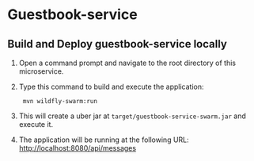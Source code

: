 # Guestbook-service

Build and Deploy guestbook-service locally
------------------------------------------

1. Open a command prompt and navigate to the root directory of this microservice.
2. Type this command to build and execute the application:

        mvn wildfly-swarm:run

3. This will create a uber jar at  `target/guestbook-service-swarm.jar` and execute it.
4. The application will be running at the following URL: <http://localhost:8080/api/messages>